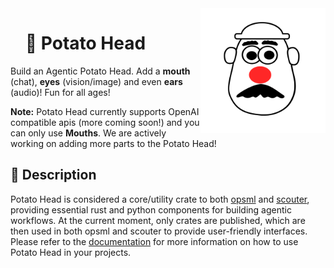 <div style="margin-bottom: 20px; position: relative; z-index: 1;">
  <img align="right" width="200" src="images/potatohead.svg">
</div>


<div id="toc"> <!-- both work, toc or user-content-toc -->
  <ul style="list-style: none;">
    <summary>
      <h1>🥔 Potato Head</h1>
    </summary>
  </ul>
</div>


Build an Agentic Potato Head. Add a **mouth** (chat), **eyes** (vision/image) and even **ears** (audio)! Fun for all ages!

**Note:** Potato Head currently supports OpenAI compatible apis (more coming soon!) and you can only use **Mouths**. We are actively working on adding more parts to the Potato Head!


<div align="left">
  <h2>📖 Description</h2>
</div>

Potato Head is considered a core/utility crate to both [opsml](https://github.com/demml/opsml) and [scouter](https://github.com/demml/scouter), providing essential rust and python components for building agentic workflows. At the current moment, only crates are published, which are then used in both opsml and scouter to provide user-friendly interfaces. Please refer to the [documentation](https://docs.demml.io/) for more information on how to use Potato Head in your projects.